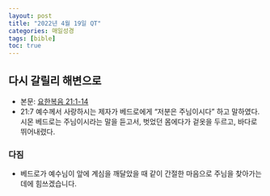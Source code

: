 ```yaml
---
layout: post
title: "2022년 4월 19일 QT"
categories: 매일성경
tags: [bible]
toc: true
---
```


## 다시 갈릴리 해변으로
- 본문: [요한복음 21:1-14](https://www.bskorea.or.kr/bible/korbibReadpage.php?version=SAENEW&book=jhn&chap=21&sec=1&cVersion=&fontSize=15px&fontWeight=normal)
- 21:7 예수께서 사랑하시는 제자가 베드로에게 “저분은 주님이시다” 하고 말하였다. 시몬 베드로는 주님이시라는 말을 듣고서, 벗었던 몸에다가 겉옷을 두르고, 바다로 뛰어내렸다.

### 다짐
- 베드로가 예수님이 앞에 계심을 깨달았을 때 같이 간절한 마음으로 주님을 찾아가는 데에 힘쓰겠습니다.
